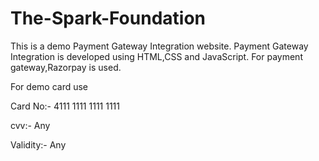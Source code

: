 # The-Spark-Foundation
This is a demo Payment Gateway Integration website.
Payment Gateway Integration is developed using HTML,CSS and JavaScript. For payment gateway,Razorpay is used.

For demo card use

Card No:- 4111 1111 1111 1111

cvv:- Any

Validity:- Any
